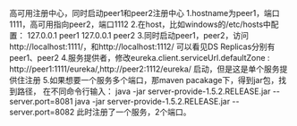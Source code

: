 高可用注册中心，同时启动peer1和peer2注册中心
1.hostname为peer1，端口1111，高可用指向peer2，端口1112
2.在host，比如windows的/etc/hosts中配置：
127.0.0.1 peer1
127.0.0.1 peer2
3.同时启动peer1，peer2，访问http://localhost:1111/，和http://localhost:1112/
可以看见DS Replicas分别有peer1、peer2
4.服务提供者，修改eureka.client.serviceUrl.defaultZone  : http://peer1:1111/eureka/,http://peer2:1112/eureka/
启动，但是这是单个服务提供住注册
5.如果想要一个服务多个端口，那maven pacakage下，得到jar包，找到路径，
在不同命令行输入：
java -jar server-provide-1.5.2.RELEASE.jar --server.port=8081
java -jar server-provide-1.5.2.RELEASE.jar --server.port=8082
此时注册了一个服务，2个端口。